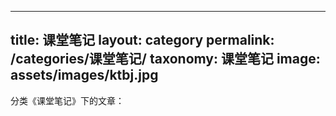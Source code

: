 ----
title: 课堂笔记
layout: category
permalink: /categories/课堂笔记/
taxonomy: 课堂笔记
image: assets/images/ktbj.jpg
---

分类《课堂笔记》下的文章：
